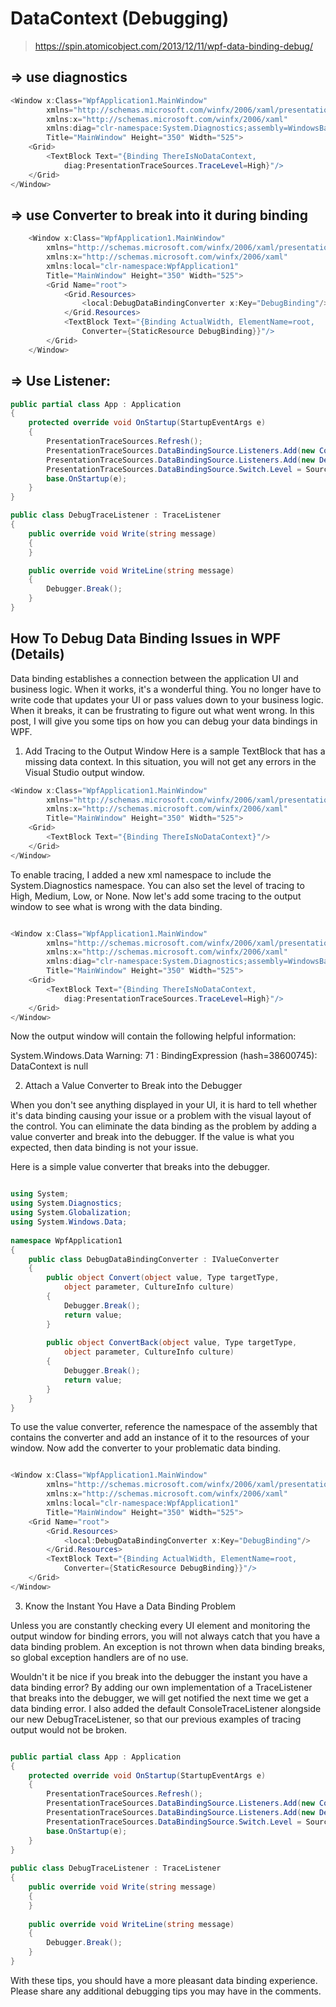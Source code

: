 
DataContext (Debugging)
====

> https://spin.atomicobject.com/2013/12/11/wpf-data-binding-debug/

=> use diagnostics
----

```csharp
<Window x:Class="WpfApplication1.MainWindow"
        xmlns="http://schemas.microsoft.com/winfx/2006/xaml/presentation"
        xmlns:x="http://schemas.microsoft.com/winfx/2006/xaml"
        xmlns:diag="clr-namespace:System.Diagnostics;assembly=WindowsBase"
        Title="MainWindow" Height="350" Width="525">
    <Grid>
        <TextBlock Text="{Binding ThereIsNoDataContext, 
            diag:PresentationTraceSources.TraceLevel=High}"/>
    </Grid>
</Window>
```
    
=> use Converter to break into it during binding
----

```csharp
    <Window x:Class="WpfApplication1.MainWindow"
        xmlns="http://schemas.microsoft.com/winfx/2006/xaml/presentation"
        xmlns:x="http://schemas.microsoft.com/winfx/2006/xaml"
        xmlns:local="clr-namespace:WpfApplication1"
        Title="MainWindow" Height="350" Width="525">
        <Grid Name="root">
            <Grid.Resources>
                <local:DebugDataBindingConverter x:Key="DebugBinding"/>
            </Grid.Resources>
            <TextBlock Text="{Binding ActualWidth, ElementName=root, 
                Converter={StaticResource DebugBinding}}"/>
        </Grid>
    </Window>

```

=> Use Listener:
----

```csharp
public partial class App : Application
{
    protected override void OnStartup(StartupEventArgs e)
    {
        PresentationTraceSources.Refresh();
        PresentationTraceSources.DataBindingSource.Listeners.Add(new ConsoleTraceListener());
        PresentationTraceSources.DataBindingSource.Listeners.Add(new DebugTraceListener());
        PresentationTraceSources.DataBindingSource.Switch.Level = SourceLevels.Warning | SourceLevels.Error;
        base.OnStartup(e);
    }
}

public class DebugTraceListener : TraceListener
{
    public override void Write(string message)
    {
    }

    public override void WriteLine(string message)
    {
        Debugger.Break();
    }
}
```

How To Debug Data Binding Issues in WPF (Details)
----

Data binding establishes a connection between the application UI and business logic. When it works, it's a wonderful thing. You no longer have to write code that updates your UI or pass values down to your business logic. When it breaks, it can be frustrating to figure out what went wrong. In this post, I will give you some tips on how you can debug your data bindings in WPF.

1. Add Tracing to the Output Window
Here is a sample TextBlock that has a missing data context. In this situation, you will not get any errors in the Visual Studio output window.

```csharp
<Window x:Class="WpfApplication1.MainWindow"
        xmlns="http://schemas.microsoft.com/winfx/2006/xaml/presentation"
        xmlns:x="http://schemas.microsoft.com/winfx/2006/xaml"
        Title="MainWindow" Height="350" Width="525">
    <Grid>
        <TextBlock Text="{Binding ThereIsNoDataContext}"/>
    </Grid>
</Window>
```

To enable tracing, I added a new xml namespace to include the System.Diagnostics namespace. You can also set the level of tracing to High, Medium, Low, or None. Now let's add some tracing to the output window to see what is wrong with the data binding.

```csharp

<Window x:Class="WpfApplication1.MainWindow"
        xmlns="http://schemas.microsoft.com/winfx/2006/xaml/presentation"
        xmlns:x="http://schemas.microsoft.com/winfx/2006/xaml"
        xmlns:diag="clr-namespace:System.Diagnostics;assembly=WindowsBase"
        Title="MainWindow" Height="350" Width="525">
    <Grid>
        <TextBlock Text="{Binding ThereIsNoDataContext, 
            diag:PresentationTraceSources.TraceLevel=High}"/>
    </Grid>
</Window>
```

Now the output window will contain the following helpful information:

System.Windows.Data Warning: 71 : BindingExpression (hash=38600745): DataContext is null

2. Attach a Value Converter to Break into the Debugger

When you don't see anything displayed in your UI, it is hard to tell whether it's data binding causing your issue or a problem with the visual layout of the control. You can eliminate the data binding as the problem by adding a value converter and break into the debugger.  If the value is what you expected, then data binding is not your issue.

Here is a simple value converter that breaks into the debugger.

```csharp

using System;
using System.Diagnostics;
using System.Globalization;
using System.Windows.Data;
 
namespace WpfApplication1
{
    public class DebugDataBindingConverter : IValueConverter
    {
        public object Convert(object value, Type targetType,
            object parameter, CultureInfo culture)
        {
            Debugger.Break();
            return value;
        }
 
        public object ConvertBack(object value, Type targetType,
            object parameter, CultureInfo culture)
        {
            Debugger.Break();
            return value;
        }
    }
}
```

To use the value converter, reference the namespace of the assembly that contains the converter and add an instance of it to the resources of your window. Now add the converter to your problematic data binding.

```csharp

<Window x:Class="WpfApplication1.MainWindow"
        xmlns="http://schemas.microsoft.com/winfx/2006/xaml/presentation"
        xmlns:x="http://schemas.microsoft.com/winfx/2006/xaml"
        xmlns:local="clr-namespace:WpfApplication1"
        Title="MainWindow" Height="350" Width="525">
    <Grid Name="root">
        <Grid.Resources>
            <local:DebugDataBindingConverter x:Key="DebugBinding"/>
        </Grid.Resources>
        <TextBlock Text="{Binding ActualWidth, ElementName=root, 
            Converter={StaticResource DebugBinding}}"/>
    </Grid>
</Window>
```

3. Know the Instant You Have a Data Binding Problem

Unless you are constantly checking every UI element and monitoring the output window for binding errors, you will not always catch that you have a data binding problem. An exception is not thrown when data binding breaks, so global exception handlers are of no use.

Wouldn't it be nice if you break into the debugger the instant you have a data binding error? By adding our own implementation of a  TraceListener that breaks into the debugger, we will get notified the next time we get a data binding error. I also added the default  ConsoleTraceListener alongside our new DebugTraceListener, so that our previous examples of tracing output would not be broken.

```csharp

public partial class App : Application
{
    protected override void OnStartup(StartupEventArgs e)
    {
        PresentationTraceSources.Refresh();
        PresentationTraceSources.DataBindingSource.Listeners.Add(new ConsoleTraceListener());
        PresentationTraceSources.DataBindingSource.Listeners.Add(new DebugTraceListener());
        PresentationTraceSources.DataBindingSource.Switch.Level = SourceLevels.Warning | SourceLevels.Error;
        base.OnStartup(e);
    }
}
 
public class DebugTraceListener : TraceListener
{
    public override void Write(string message)
    {
    }
 
    public override void WriteLine(string message)
    {
        Debugger.Break();
    }
}
```

With these tips, you should have a more pleasant data binding experience. Please share any additional debugging tips you may have in the comments.
